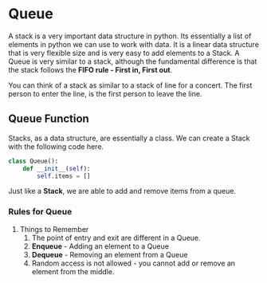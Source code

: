 # Queue

A stack is a very important data structure in python. Its essentially a list of elements in python we can use to work with data. It is a linear data structure that is very flexible size and is very easy to add elements to a Stack. A Queue is very similar to a stack, although the fundamental difference is that the stack follows the **FIFO rule - First in, First out**.

You can think of a stack as similar to a stack of line for a concert. The first person to enter the line, is the first person to leave the line.

## Queue Function

Stacks, as a data structure, are essentially a class. We can create a Stack with the following code here.

```python
class Queue():
    def __init__(self):
        self.items = []
```

Just like a **Stack**, we are able to add and remove items from a queue.

### Rules for Queue

1. Things to Remember
   1. The point of entry and exit are different in a Queue.
   2. **Enqueue** - Adding an element to a Queue
   3. **Dequeue** - Removing an element from a Queue
   4. Random access is not allowed - you cannot add or remove an element from the middle.

